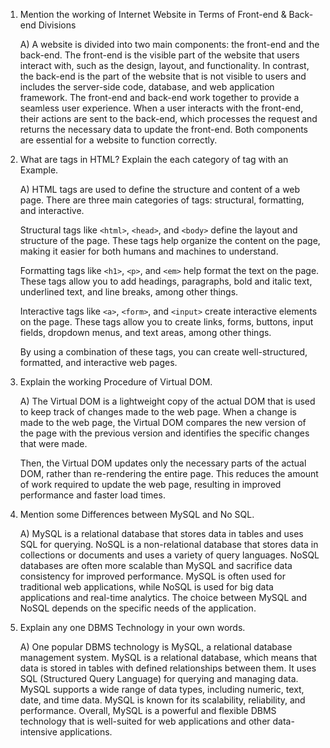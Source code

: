 1. Mention the working of Internet Website in Terms of Front-end & Back-end Divisions

   A) A website is divided into two main components: the front-end and the back-end. The front-end is the visible part of the website that users interact with, such as the design, layout, and functionality. In contrast, the back-end is the part of the website that is not visible to users and includes the server-side code, database, and web application framework. The front-end and back-end work together to provide a seamless user experience. When a user interacts with the front-end, their actions are sent to the back-end, which processes the request and returns the necessary data to update the front-end. Both components are essential for a website to function correctly.

2. What are tags in HTML? Explain the each category of tag with an Example.

   A) HTML tags are used to define the structure and content of a web page. There are three main categories of tags: structural, formatting, and interactive.

   Structural tags like `<html>`, `<head>`, and `<body>` define the layout and structure of the page. These tags help organize the content on the page, making it easier for both humans and machines to understand.

   Formatting tags like `<h1>`, `<p>`, and `<em>` help format the text on the page. These tags allow you to add headings, paragraphs, bold and italic text, underlined text, and line breaks, among other things.

   Interactive tags like `<a>`, `<form>`, and `<input>` create interactive elements on the page. These tags allow you to create links, forms, buttons, input fields, dropdown menus, and text areas, among other things.

   By using a combination of these tags, you can create well-structured, formatted, and interactive web pages.

3. Explain the working Procedure of Virtual DOM.

   A) The Virtual DOM is a lightweight copy of the actual DOM that is used to keep track of changes made to the web page. When a change is made to the web page, the Virtual DOM compares the new version of the page with the previous version and identifies the specific changes that were made.

   Then, the Virtual DOM updates only the necessary parts of the actual DOM, rather than re-rendering the entire page. This reduces the amount of work required to update the web page, resulting in improved performance and faster load times.

4. Mention some Differences between MySQL and No SQL.

   A) MySQL is a relational database that stores data in tables and uses SQL for querying. NoSQL is a non-relational database that stores data in collections or documents and uses a variety of query languages. NoSQL databases are often more scalable than MySQL and sacrifice data consistency for improved performance. MySQL is often used for traditional web applications, while NoSQL is used for big data applications and real-time analytics. The choice between MySQL and NoSQL depends on the specific needs of the application.

5. Explain any one DBMS Technology in your own words.

   A) One popular DBMS technology is MySQL, a relational database management system. MySQL is a relational database, which means that data is stored in tables with defined relationships between them. It uses SQL (Structured Query Language) for querying and managing data. MySQL supports a wide range of data types, including numeric, text, date, and time data. MySQL is known for its scalability, reliability, and performance. Overall, MySQL is a powerful and flexible DBMS technology that is well-suited for web applications and other data-intensive applications.
